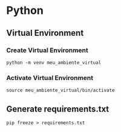 # Python

## Virtual Environment

### Create Virtual Environment
```
python -m venv meu_ambiente_virtual
```

### Activate Virtual Environment
```
source meu_ambiente_virtual/bin/activate
```

## Generate requirements.txt
```
pip freeze > requirements.txt
```